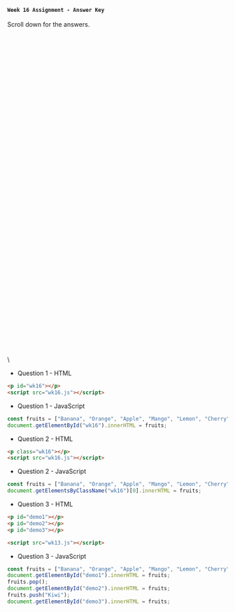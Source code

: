 **`Week 16 Assignment - Answer Key`**
\
\
Scroll down for the answers.
\
\
\
\
\
\
\
\
\
\
\
\
\
\
\
\
\
\
\
\
\
\
\
\
\
\
\
\
\
\
\
\
\
\
\
\
\
\
\
\
\
\
\
\
\
\

- Question 1 - HTML
```html
<p id="wk16"></p>
<script src="wk16.js"></script>
```
- Question 1 - JavaScript
```js
const fruits = ["Banana", "Orange", "Apple", "Mango", "Lemon", "Cherry"];
document.getElementById("wk16").innerHTML = fruits;
```

- Question 2 - HTML
```html
<p class="wk16"></p>
<script src="wk16.js"></script> 
```
- Question 2 - JavaScript
```js
const fruits = ["Banana", "Orange", "Apple", "Mango", "Lemon", "Cherry"];
document.getElementsByClassName("wk16")[0].innerHTML = fruits;
```

- Question 3 - HTML
```html
<p id="demo1"></p>
<p id="demo2"></p>
<p id="demo3"></p>

<script src="wk13.js"></script>  
```
- Question 3 - JavaScript
```js
const fruits = ["Banana", "Orange", "Apple", "Mango", "Lemon", "Cherry"];
document.getElementById("demo1").innerHTML = fruits;
fruits.pop();
document.getElementById("demo2").innerHTML = fruits;
fruits.push("Kiwi");
document.getElementById("demo3").innerHTML = fruits;
```
